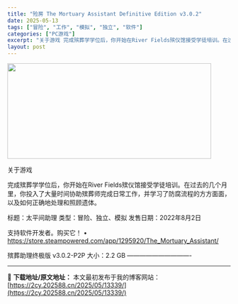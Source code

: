```yaml
---
title: "殓房 The Mortuary Assistant Definitive Edition v3.0.2"
date: 2025-05-13
tags: ["冒险", "工作", "模拟", "独立", "软件"]
categories: ["PC游戏"]
excerpt: "关于游戏 完成殡葬学学位后，你开始在River Fields殡仪馆接受学徒培训。在过去的几个月里，你投入了大量时间协助殡葬师完成日常工作，并学习了防腐流程的方方面面，以及如何正确地处理和照顾遗体。 标题：太平间助理 类型：冒险、独立、模拟 发售日期：2022年8月2日 支持软件开发者。购买它！ • &hellip;"
layout: post
---
```


<img src="https://2cy.202588.cn/wp-content/uploads/2025/05/2025051303085574.webp" alt="" width="460" height="215" class="aligncenter size-full wp-image-13348" />

关于游戏

完成殡葬学学位后，你开始在River Fields殡仪馆接受学徒培训。在过去的几个月里，你投入了大量时间协助殡葬师完成日常工作，并学习了防腐流程的方方面面，以及如何正确地处理和照顾遗体。

标题：太平间助理
类型：冒险、独立、模拟
发售日期：2022年8月2日

支持软件开发者。购买它！
• https://store.steampowered.com/app/1295920/The_Mortuary_Assistant/

殡葬助理终极版 v3.0.2-P2P
大小：2.2 GB
——————————- 

---
📖 **下载地址/原文地址：** 本文最初发布于我的博客网站：[https://2cy.202588.cn/2025/05/13339/](https://2cy.202588.cn/2025/05/13339/)
